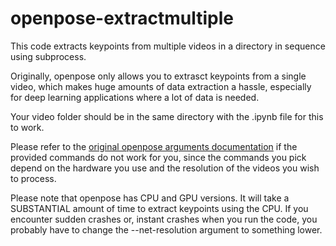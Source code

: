 # openpose-extractmultiple
This code extracts keypoints from multiple videos in a directory in sequence using subprocess.

Originally, openpose only allows you to extrasct keypoints from a single video, which makes huge amounts of data extraction a hassle, especially for deep learning applications where a lot of data is needed.

Your video folder should be in the same directory with the .ipynb file for this to work. 

Please refer to the [original openpose arguments documentation](https://github.com/CMU-Perceptual-Computing-Lab/openpose/blob/master/include/openpose/flags.hpp) if the provided commands do not work for you, since the commands you pick depend on the hardware you use and the resolution of the videos you wish to process.

Please note that openpose has CPU and GPU versions. It will take a SUBSTANTIAL amount of time to extract keypoints using the CPU.
If you encounter sudden crashes or, instant crashes when you run the code, you probably have to change the --net-resolution argument to something lower.
